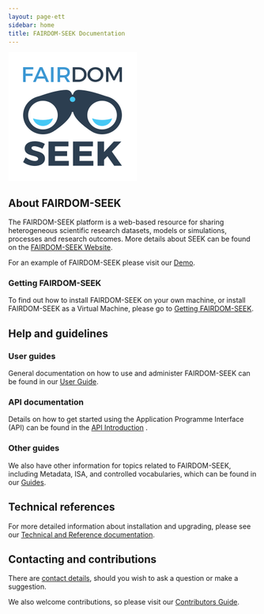 ```yaml
---
layout: page-ett
sidebar: home 
title: FAIRDOM-SEEK Documentation
---
```

![FAIRDOM-SEEK logo](/images/fairdom-seek-logo-alt.svg)

## About FAIRDOM-SEEK

The FAIRDOM-SEEK platform is a web-based resource for sharing heterogeneous scientific research datasets, 
models or simulations, processes and research outcomes. More details about SEEK can be found on the [FAIRDOM-SEEK Website](https://seek4science.org).

For an example of FAIRDOM-SEEK please visit our [Demo](https://demo.seek4science.org).

### Getting FAIRDOM-SEEK

To find out how to install FAIRDOM-SEEK on your own machine, or install FAIRDOM-SEEK as a Virtual Machine, please go to [Getting FAIRDOM-SEEK](/get-seek).

## Help and guidelines

### User guides

General documentation on how to use and administer FAIRDOM-SEEK can be found in our [<i class="fa-solid fa-user-group fa-1x"></i> <i class="fa-solid fa-book fa-1x"></i> User Guide](/help/user-guide/).

### API documentation

Details on how to get started using the Application Programme Interface (API) can be found in the [API Introduction](/help/user-guide/api) .

### Other guides

We also have other information for topics related to FAIRDOM-SEEK, including Metadata, ISA, and controlled vocabularies, which can be found
in our [Guides](/help/).

## Technical references

For more detailed information about installation and upgrading, please see our [Technical and Reference documentation](/tech/).

## Contacting and contributions

There are [contact details](/contacting-us), should you wish to ask a question or make a suggestion.

We also welcome contributions, so please visit our [Contributors Guide](/contributing).
